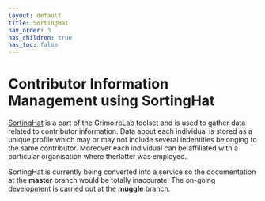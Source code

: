 ```yaml
---
layout: default
title: SortingHat
nav_order: 3
has_children: true
has_toc: false
---
```


# Contributor Information Management using SortingHat

[SortingHat](https://github.com/chaoss/grimoirelab-sortinghat/tree/muggle) is a part of the GrimoireLab toolset and is used to gather data related to contributor information. Data about each individual is stored as a unique profile which may or may not include several indentities belonging to the same contributor. Moreover each individual can be affiliated with a particular organisation where therlatter was employed.

SortingHat is currently being converted into a service so the documentation at the <strong>master</strong> branch would be totally inaccurate. The on-going development is carried out at the <strong>muggle</strong> branch.
